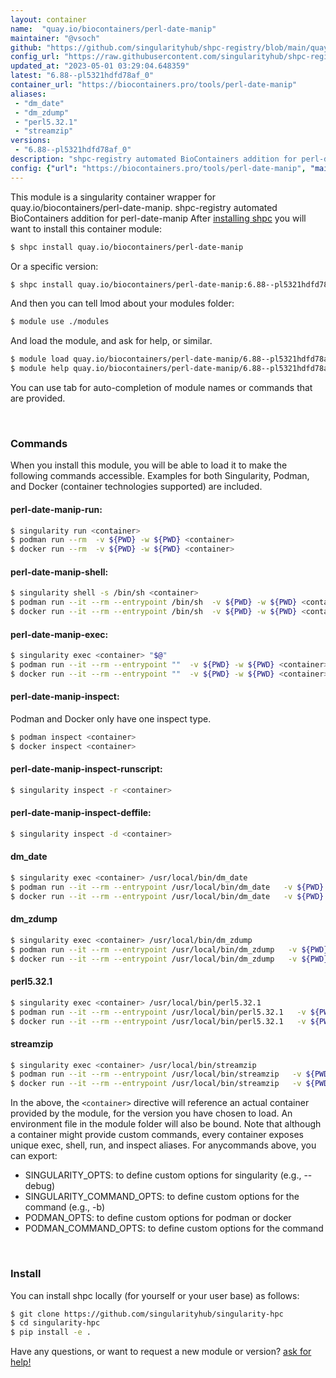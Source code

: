 ```yaml
---
layout: container
name:  "quay.io/biocontainers/perl-date-manip"
maintainer: "@vsoch"
github: "https://github.com/singularityhub/shpc-registry/blob/main/quay.io/biocontainers/perl-date-manip/container.yaml"
config_url: "https://raw.githubusercontent.com/singularityhub/shpc-registry/main/quay.io/biocontainers/perl-date-manip/container.yaml"
updated_at: "2023-05-01 03:29:04.648359"
latest: "6.88--pl5321hdfd78af_0"
container_url: "https://biocontainers.pro/tools/perl-date-manip"
aliases:
 - "dm_date"
 - "dm_zdump"
 - "perl5.32.1"
 - "streamzip"
versions:
 - "6.88--pl5321hdfd78af_0"
description: "shpc-registry automated BioContainers addition for perl-date-manip"
config: {"url": "https://biocontainers.pro/tools/perl-date-manip", "maintainer": "@vsoch", "description": "shpc-registry automated BioContainers addition for perl-date-manip", "latest": {"6.88--pl5321hdfd78af_0": "sha256:40d5912a2e28cd49e7400f1c77f201b0a479b0636e53929f20c2c1ff36b4d260"}, "tags": {"6.88--pl5321hdfd78af_0": "sha256:40d5912a2e28cd49e7400f1c77f201b0a479b0636e53929f20c2c1ff36b4d260"}, "docker": "quay.io/biocontainers/perl-date-manip", "aliases": {"dm_date": "/usr/local/bin/dm_date", "dm_zdump": "/usr/local/bin/dm_zdump", "perl5.32.1": "/usr/local/bin/perl5.32.1", "streamzip": "/usr/local/bin/streamzip"}}
---
```


This module is a singularity container wrapper for quay.io/biocontainers/perl-date-manip.
shpc-registry automated BioContainers addition for perl-date-manip
After [installing shpc](#install) you will want to install this container module:


```bash
$ shpc install quay.io/biocontainers/perl-date-manip
```

Or a specific version:

```bash
$ shpc install quay.io/biocontainers/perl-date-manip:6.88--pl5321hdfd78af_0
```

And then you can tell lmod about your modules folder:

```bash
$ module use ./modules
```

And load the module, and ask for help, or similar.

```bash
$ module load quay.io/biocontainers/perl-date-manip/6.88--pl5321hdfd78af_0
$ module help quay.io/biocontainers/perl-date-manip/6.88--pl5321hdfd78af_0
```

You can use tab for auto-completion of module names or commands that are provided.

<br>

### Commands

When you install this module, you will be able to load it to make the following commands accessible.
Examples for both Singularity, Podman, and Docker (container technologies supported) are included.

#### perl-date-manip-run:

```bash
$ singularity run <container>
$ podman run --rm  -v ${PWD} -w ${PWD} <container>
$ docker run --rm  -v ${PWD} -w ${PWD} <container>
```

#### perl-date-manip-shell:

```bash
$ singularity shell -s /bin/sh <container>
$ podman run --it --rm --entrypoint /bin/sh  -v ${PWD} -w ${PWD} <container>
$ docker run --it --rm --entrypoint /bin/sh  -v ${PWD} -w ${PWD} <container>
```

#### perl-date-manip-exec:

```bash
$ singularity exec <container> "$@"
$ podman run --it --rm --entrypoint ""  -v ${PWD} -w ${PWD} <container> "$@"
$ docker run --it --rm --entrypoint ""  -v ${PWD} -w ${PWD} <container> "$@"
```

#### perl-date-manip-inspect:

Podman and Docker only have one inspect type.

```bash
$ podman inspect <container>
$ docker inspect <container>
```

#### perl-date-manip-inspect-runscript:

```bash
$ singularity inspect -r <container>
```

#### perl-date-manip-inspect-deffile:

```bash
$ singularity inspect -d <container>
```


#### dm_date

```bash
$ singularity exec <container> /usr/local/bin/dm_date
$ podman run --it --rm --entrypoint /usr/local/bin/dm_date   -v ${PWD} -w ${PWD} <container> -c " $@"
$ docker run --it --rm --entrypoint /usr/local/bin/dm_date   -v ${PWD} -w ${PWD} <container> -c " $@"
```


#### dm_zdump

```bash
$ singularity exec <container> /usr/local/bin/dm_zdump
$ podman run --it --rm --entrypoint /usr/local/bin/dm_zdump   -v ${PWD} -w ${PWD} <container> -c " $@"
$ docker run --it --rm --entrypoint /usr/local/bin/dm_zdump   -v ${PWD} -w ${PWD} <container> -c " $@"
```


#### perl5.32.1

```bash
$ singularity exec <container> /usr/local/bin/perl5.32.1
$ podman run --it --rm --entrypoint /usr/local/bin/perl5.32.1   -v ${PWD} -w ${PWD} <container> -c " $@"
$ docker run --it --rm --entrypoint /usr/local/bin/perl5.32.1   -v ${PWD} -w ${PWD} <container> -c " $@"
```


#### streamzip

```bash
$ singularity exec <container> /usr/local/bin/streamzip
$ podman run --it --rm --entrypoint /usr/local/bin/streamzip   -v ${PWD} -w ${PWD} <container> -c " $@"
$ docker run --it --rm --entrypoint /usr/local/bin/streamzip   -v ${PWD} -w ${PWD} <container> -c " $@"
```



In the above, the `<container>` directive will reference an actual container provided
by the module, for the version you have chosen to load. An environment file in the
module folder will also be bound. Note that although a container
might provide custom commands, every container exposes unique exec, shell, run, and
inspect aliases. For anycommands above, you can export:

 - SINGULARITY_OPTS: to define custom options for singularity (e.g., --debug)
 - SINGULARITY_COMMAND_OPTS: to define custom options for the command (e.g., -b)
 - PODMAN_OPTS: to define custom options for podman or docker
 - PODMAN_COMMAND_OPTS: to define custom options for the command

<br>

### Install

You can install shpc locally (for yourself or your user base) as follows:

```bash
$ git clone https://github.com/singularityhub/singularity-hpc
$ cd singularity-hpc
$ pip install -e .
```

Have any questions, or want to request a new module or version? [ask for help!](https://github.com/singularityhub/singularity-hpc/issues)